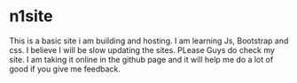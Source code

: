 # n1site
This is a basic site i am building and hosting.
I am learning Js, Bootstrap and css. I believe I will be slow updating the sites. PLease Guys do check my site.
I am taking it online in the github page and it will help me do a lot of good if you give me feedback.
